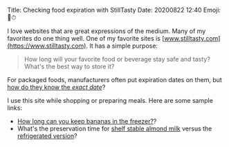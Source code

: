 Title: Checking food expiration with StillTasty
Date: 20200822 12:40
Emoji: 🥕⏱

I love websites that are great expressions of the medium. Many of my favorites do one thing well. One of my favorite sites is [www.stilltasty.com](https://www.stilltasty.com). It has a simple purpose:

> How long will your favorite food or beverage stay safe and tasty? What's the best way to store it?

For packaged foods, manufacturers often put expiration dates on them, but [how do they know the _exact date_](https://www.youtube.com/watch?v=qguDBXXOsWw)?

I use this site while shopping or preparing meals. Here are some sample links:

- [How long can you keep bananas in the freezer?](https://www.stilltasty.com/fooditems/index/16451)?
- What's the preservation time for [shelf stable almond milk](https://www.stilltasty.com/Fooditems/index/19075) versus the [refrigerated version](https://www.stilltasty.com/Fooditems/index/19067)?

